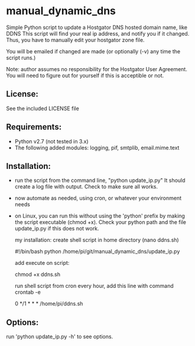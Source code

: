 manual_dynamic_dns
===================

Simple Python script to update a Hostgator DNS hosted domain name, like DDNS
This script will find your real ip address, and notify you if it changed.
Thus, you have to manually edit your hostgator zone file.

You will be emailed if changed are made (or optionally (-v) any time the script
runs.)

Note: author assumes no responsibility for the Hostgator User Agreement.
You will need to figure out for yourself if this is acceptible or not.


License:
--------
See the included LICENSE file


Requirements:
-------------

- Python v2.7  (not tested in 3.x)
- The following added modules:
  logging, pif, smtplib, email.mime.text 

Installation:
-------------

- run the script from the command line,  "python update_ip.py"
  It should create a log file with output. Check to make sure all works.
- now automate as needed, using cron, or whatever your environment needs
- on Linux, you can run this without using the 'python' prefix by making
  the script executable (chmod +x). Check your python path and the file
  update_ip.py if this does not work.
  
  my installation:
  create shell script in home directory (nano ddns.sh)
  
  #!/bin/bash
  python /home/pi/git/manual_dynamic_dns/update_ip.py
  
  add execute on script:
  
  chmod +x ddns.sh
  
  run shell script from cron every hour, add this line with command crontab -e
  
  0 */1 * * * /home/pi/ddns.sh
   

Options:
--------
run  'python update_ip.py -h' to see options.

